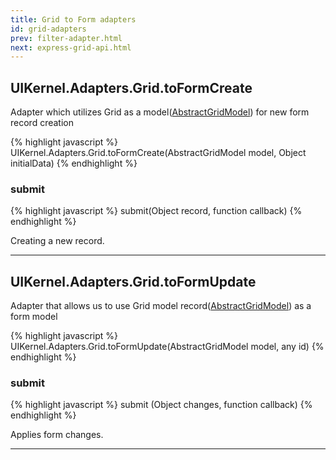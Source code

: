 ```yaml
---
title: Grid to Form adapters
id: grid-adapters
prev: filter-adapter.html
next: express-grid-api.html
---
```


 
## UIKernel.Adapters.Grid.toForm**Create**
 
Adapter which utilizes Grid as a model([AbstractGridModel](/docs/grid-interface.html)) for new form record creation

{% highlight javascript %}
 UIKernel.Adapters.Grid.toFormCreate(AbstractGridModel model, Object initialData)
{% endhighlight %}

### submit
 
{% highlight javascript %}
submit(Object record, function callback)
{% endhighlight %}

Creating a new record.

---

## UIKernel.Adapters.Grid.toForm**Update**
 
Adapter that allows us to use Grid model record([AbstractGridModel](/docs/grid-interface.html)) as a form model

{% highlight javascript %}
 UIKernel.Adapters.Grid.toFormUpdate(AbstractGridModel model, any id)
{% endhighlight %}

### submit
 
{% highlight javascript %}
 submit (Object changes, function callback)
{% endhighlight %}

Applies form changes.

---
